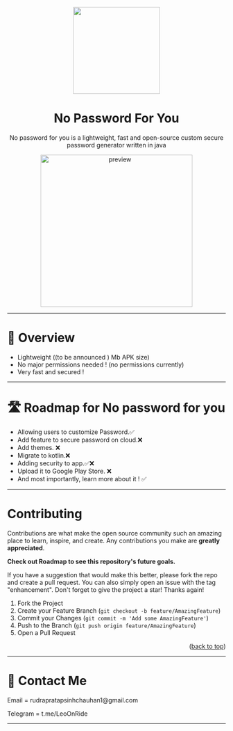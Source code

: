 
<p align = "center"><kbd> <img src="https://i.ibb.co/3fm3kt1/a694367e-4127-4a0b-82ec-b5ccfa336a7d.png" height = "200"  ></p>
</kbd>
<h1 align="center">No Password For You</h1>
<p align="center">No password for you is a lightweight, fast and open-source custom secure password generator written in java</p>

<p  align = "center"> <img src="https://i.ibb.co/VgkpKPF/Screenshot-20240211-134000.png" height = "350  " alt="preview" border="0"></a>

---

<h1>🔐 Overview</h1>

- Lightweight ((to be announced ) Mb APK size)
- No major permissions needed ! (no permissions currently)
- Very fast and secured !

---

<h1>🛣️ Roadmap for No password for you</h1>

- Allowing users to customize Password.✅
- Add feature to secure password on cloud.❌
- Add themes. ❌
- Migrate to kotlin.❌
- Adding security to app.✅❌
- Upload it to Google Play Store. ❌
- And most importantly, learn more about it ! ✅

---

# Contributing

Contributions are what make the open source community such an amazing place to learn, inspire, and create. Any contributions you make are **greatly appreciated**.

**Check out Roadmap to see this repository's future goals.**

If you have a suggestion that would make this better, please fork the repo and create a pull request. You can also simply open an issue with the tag "enhancement".
Don't forget to give the project a star! Thanks again!

1. Fork the Project
2. Create your Feature Branch (`git checkout -b feature/AmazingFeature`)
3. Commit your Changes (`git commit -m 'Add some AmazingFeature'`)
4. Push to the Branch (`git push origin feature/AmazingFeature`)
5. Open a Pull Request

<p align="right">(<a href="#readme-top">back to top</a>)</p>

---

<h1>💬 Contact Me</h1>
<p>Email = rudrapratapsinhchauhan1@gmail.com </p>

<p>Telegram = t.me/LeoOnRide </p>

---
